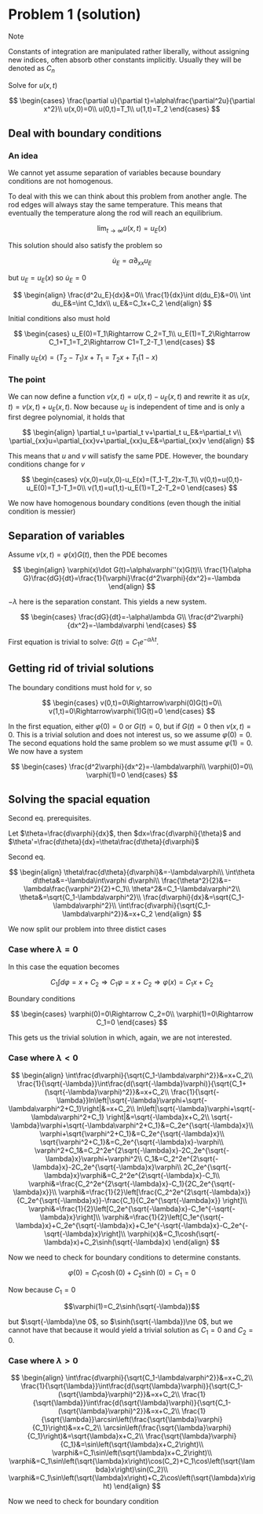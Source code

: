 # Problem 1 (solution)

> [!NOTE]
> Constants of integration are manipulated rather liberally, without assigning new indices, often absorb other constants implicitly. Usually they will be denoted as $C_n$

Solve for $u(x, t)$

$$
\begin{cases}
    \frac{\partial u}{\partial t}=\alpha\frac{\partial^2u}{\partial x^2}\\
    u(x,0)=0\\
    u(0,t)=T_1\\
    u(1,t)=T_2
\end{cases}
$$ 

## Deal with boundary conditions

### An idea

We cannot yet assume separation of variables because boundary conditions are not homogenous.

To deal with this we can think about this problem from another angle. The rod edges will always stay the same temperature. This means that eventually the temperature along the rod will reach an equilibrium.

$$\lim_{t\to\infty}{u(x,t)}=u_E(x)$$

This solution should also satisfy the problem so

$$\dot u_E=\alpha\partial_{xx}u_E$$

but $u_E=u_E(x)$ so $\dot u_E = 0$

$$
\begin{align}
    \frac{d^2u_E}{dx}&=0\\
    \frac{1}{dx}\int d(du_E)&=0\\
    \int du_E&=\int C_1dx\\
    u_E&=C_1x+C_2
\end{align}
$$

Initial conditions also must hold

$$
\begin{cases}
    u_E(0)=T_1\Rightarrow C_2=T_1\\
    u_E(1)=T_2\Rightarrow C_1+T_1=T_2\Rightarrow C1=T_2-T_1
\end{cases}
$$

Finally $u_E(x)=(T_2-T_1)x+T_1=T_2x+T_1(1-x)$

### The point

We can now define a function $v(x,t)=u(x,t)-u_E(x,t)$ and rewrite it as $u(x,t)=v(x,t)+u_E(x,t)$. Now because $u_E$ is independent of time and is only a first degree polynomial, it holds that

$$
\begin{align}
    \partial_t u=\partial_t v+\partial_t u_E&=\partial_t v\\
    \partial_{xx}u=\partial_{xx}v+\partial_{xx}u_E&=\partial_{xx}v 
\end{align}
$$

This means that $u$ and $v$ will satisfy the same PDE. However, the boundary conditions change for $v$

$$
\begin{cases}
v(x,0)=u(x,0)-u_E(x)=(T_1-T_2)x-T_1\\
v(0,t)=u(0,t)-u_E(0)=T_1-T_1=0\\
v(1,t)=u(1,t)-u_E(1)=T_2-T_2=0
\end{cases}
$$

We now have homogenous boundary conditions (even though the initial condition is messier)

## Separation of variables

Assume $v(x,t)=\varphi(x)G(t)$, then the PDE becomes

$$ 
\begin{align}
\varphi(x)\dot G(t)=\alpha\varphi''(x)G(t)\\
\frac{1}{\alpha G}\frac{dG}{dt}=\frac{1}{\varphi}\frac{d^2\varphi}{dx^2}=-\lambda
\end{align}
$$

$-\lambda$ here is the separation constant. This yields a new system.

$$
\begin{cases}
\frac{dG}{dt}=-\alpha\lambda G\\
\frac{d^2\varphi}{dx^2}=-\lambda\varphi
\end{cases}
$$

First equation is trivial to solve: $G(t)=C_1e^{-\alpha\lambda t}$.

## Getting rid of trivial solutions

The boundary conditions must hold for $v$, so 

$$ 
\begin{cases}
v(0,t)=0\Rightarrow\varphi(0)G(t)=0\\
v(1,t)=0\Rightarrow\varphi(1)G(t)=0
\end{cases}
$$

In the first equation, either $\varphi(0)=0$ or $G(t)=0$, but if $G(t)=0$ then $v(x,t)=0$. This is a trivial solution and does not interest us, so we assume $\varphi(0)=0$. The second equations hold the same problem so we must assume $\varphi(1)=0$. We now have a system

$$
\begin{cases}
\frac{d^2\varphi}{dx^2}=-\lambda\varphi\\
\varphi(0)=0\\
\varphi(1)=0
\end{cases}
$$

## Solving the spacial equation

Second eq. prerequisites. 

Let $\theta=\frac{d\varphi}{dx}$, then $dx=\frac{d\varphi}{\theta}$ and $\theta'=\frac{d\theta}{dx}=\theta\frac{d\theta}{d\varphi}$

Second eq.

$$
\begin{align}
\theta\frac{d\theta}{d\varphi}&=-\lambda\varphi\\
\int\theta d\theta&=-\lambda\int\varphi d\varphi\\
\frac{\theta^2}{2}&=-\lambda\frac{\varphi^2}{2}+C_1\\
\theta^2&=C_1-\lambda\varphi^2\\
\theta&=\sqrt{C_1-\lambda\varphi^2}\\
\frac{d\varphi}{dx}&=\sqrt{C_1-\lambda\varphi^2}\\
\int\frac{d\varphi}{\sqrt{C_1-\lambda\varphi^2}}&=x+C_2
\end{align}
$$

We now split our problem into three distict cases

### Case where $\lambda = 0$

In this case the equation becomes

$$
C_1\int d\varphi=x+C_2\Rightarrow C_1\varphi=x+C_2\Rightarrow \varphi(x)=C_1x+C_2
$$

Boundary conditions

$$
\begin{cases}
\varphi(0)=0\Rightarrow C_2=0\\
\varphi(1)=0\Rightarrow C_1=0
\end{cases}
$$

This gets us the trivial solution in which, again, we are not interested.

### Case where $\lambda < 0$


$$
\begin{align}
\int\frac{d\varphi}{\sqrt{C_1-\lambda\varphi^2}}&=x+C_2\\
\frac{1}{\sqrt{-\lambda}}\int\frac{d(\sqrt{-\lambda}\varphi)}{\sqrt{C_1+(\sqrt{-\lambda}\varphi)^2}}&=x+C_2\\
\frac{1}{\sqrt{-\lambda}}ln\left|\sqrt{-\lambda}\varphi+\sqrt{-\lambda\varphi^2+C_1}\right|&=x+C_2\\ 
ln\left|\sqrt{-\lambda}\varphi+\sqrt{-\lambda\varphi^2+C_1} \right|&=\sqrt{-\lambda}x+C_2\\
\sqrt{-\lambda}\varphi+\sqrt{-\lambda\varphi^2+C_1}&=C_2e^{\sqrt{-\lambda}x}\\ 
\varphi+\sqrt{\varphi^2+C_1}&=C_2e^{\sqrt{-\lambda}x}\\
\sqrt{\varphi^2+C_1}&=C_2e^{\sqrt{-\lambda}x}-\varphi\\
\varphi^2+C_1&=C_2^2e^{2\sqrt{-\lambda}x}-2C_2e^{\sqrt{-\lambda}x}\varphi+\varphi^2\\
C_1&=C_2^2e^{2\sqrt{-\lambda}x}-2C_2e^{\sqrt{-\lambda}x}\varphi\\
2C_2e^{\sqrt{-\lambda}x}\varphi&=C_2^2e^{2\sqrt{-\lambda}x}-C_1\\
\varphi&=\frac{C_2^2e^{2\sqrt{-\lambda}x}-C_1}{2C_2e^{\sqrt{-\lambda}x}}\\
\varphi&=\frac{1}{2}\left[\frac{C_2^2e^{2\sqrt{-\lambda}x}}{C_2e^{\sqrt{-\lambda}x}}-\frac{C_1}{C_2e^{\sqrt{-\lambda}x}} \right]\\
\varphi&=\frac{1}{2}\left[C_2e^{\sqrt{-\lambda}x}-C_1e^{-\sqrt{-\lambda}x}\right]\\
\varphi&=\frac{1}{2}\left[C_1e^{\sqrt{-\lambda}x}+C_2e^{\sqrt{-\lambda}x}+C_1e^{-\sqrt{-\lambda}x}-C_2e^{-\sqrt{-\lambda}x}\right]\\
\varphi(x)&=C_1\cosh(\sqrt{-\lambda}x)+C_2\sinh(\sqrt{-\lambda}x)
\end{align}
$$

Now we need to check for boundary conditions to determine constants.

$$\varphi(0)=C_1\cosh(0)+C_2\sinh(0)=C_1=0$$

Now because $C_1=0$

$$\varphi(1)=C_2\sinh(\sqrt{-\lambda})$$

but $\sqrt{-\lambda}\ne 0$, so $\sinh(\sqrt{-\lambda})\ne 0$, but we cannot have that because it would yield a trivial solution as $C_1=0$ and $C_2=0$.

### Case where $\lambda>0$

$$
\begin{align}
\int\frac{d\varphi}{\sqrt{C_1-\lambda\varphi^2}}&=x+C_2\\
\frac{1}{\sqrt{\lambda}}\int\frac{d(\sqrt{\lambda}\varphi)}{\sqrt{C_1-(\sqrt{\lambda}\varphi)^2}}&=x+C_2\\
\frac{1}{\sqrt{\lambda}}\int\frac{d(\sqrt{\lambda}\varphi)}{\sqrt{C_1-(\sqrt{\lambda}\varphi)^2}}&=x+C_2\\
\frac{1}{\sqrt{\lambda}}\arcsin\left(\frac{\sqrt{\lambda}\varphi}{C_1}\right)&=x+C_2\\
\arcsin\left(\frac{\sqrt{\lambda}\varphi}{C_1}\right)&=\sqrt{\lambda}x+C_2\\
\frac{\sqrt{\lambda}\varphi}{C_1}&=\sin\left(\sqrt{\lambda}x+C_2\right)\\
\varphi&=C_1\sin\left(\sqrt{\lambda}x+C_2\right)\\
\varphi&=C_1\sin\left(\sqrt{\lambda}x\right)\cos(C_2)+C_1\cos\left(\sqrt{\lambda}x\right)\sin(C_2)\\
\varphi&=C_1\sin\left(\sqrt{\lambda}x\right)+C_2\cos\left(\sqrt{\lambda}x\right)
\end{align}
$$

Now we need to check for boundary condition